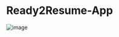 # Ready2Resume-App

![image](https://user-images.githubusercontent.com/61679330/207023065-2ad0a7a2-2103-40fa-9699-34d0fce27d47.png)

